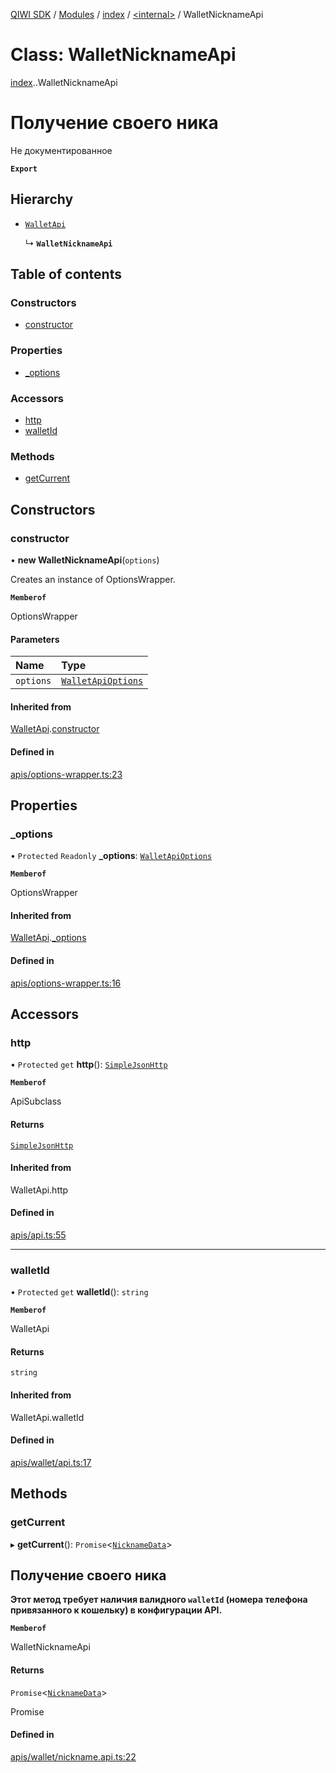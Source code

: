 [QIWI SDK](../README.md) / [Modules](../modules.md) / [index](../modules/index.md) / [<internal\>](../modules/index._internal_.md) / WalletNicknameApi

# Class: WalletNicknameApi

[index](../modules/index.md).[<internal>](../modules/index._internal_.md).WalletNicknameApi

# Получение своего ника
Не документированное

**`Export`**

## Hierarchy

- [`WalletApi`](index._internal_.WalletApi.md)

  ↳ **`WalletNicknameApi`**

## Table of contents

### Constructors

- [constructor](index._internal_.WalletNicknameApi.md#constructor)

### Properties

- [\_options](index._internal_.WalletNicknameApi.md#_options)

### Accessors

- [http](index._internal_.WalletNicknameApi.md#http)
- [walletId](index._internal_.WalletNicknameApi.md#walletid)

### Methods

- [getCurrent](index._internal_.WalletNicknameApi.md#getcurrent)

## Constructors

### constructor

• **new WalletNicknameApi**(`options`)

Creates an instance of OptionsWrapper.

**`Memberof`**

OptionsWrapper

#### Parameters

| Name | Type |
| :------ | :------ |
| `options` | [`WalletApiOptions`](../interfaces/index.QIWI.WalletApiOptions.md) |

#### Inherited from

[WalletApi](index._internal_.WalletApi.md).[constructor](index._internal_.WalletApi.md#constructor)

#### Defined in

[apis/options-wrapper.ts:23](https://github.com/AlexXanderGrib/node-qiwi-sdk/blob/4602c58/src/apis/options-wrapper.ts#L23)

## Properties

### \_options

• `Protected` `Readonly` **\_options**: [`WalletApiOptions`](../interfaces/index.QIWI.WalletApiOptions.md)

**`Memberof`**

OptionsWrapper

#### Inherited from

[WalletApi](index._internal_.WalletApi.md).[_options](index._internal_.WalletApi.md#_options)

#### Defined in

[apis/options-wrapper.ts:16](https://github.com/AlexXanderGrib/node-qiwi-sdk/blob/4602c58/src/apis/options-wrapper.ts#L16)

## Accessors

### http

• `Protected` `get` **http**(): [`SimpleJsonHttp`](index.QIWI.SimpleJsonHttp.md)

**`Memberof`**

ApiSubclass

#### Returns

[`SimpleJsonHttp`](index.QIWI.SimpleJsonHttp.md)

#### Inherited from

WalletApi.http

#### Defined in

[apis/api.ts:55](https://github.com/AlexXanderGrib/node-qiwi-sdk/blob/4602c58/src/apis/api.ts#L55)

___

### walletId

• `Protected` `get` **walletId**(): `string`

**`Memberof`**

WalletApi

#### Returns

`string`

#### Inherited from

WalletApi.walletId

#### Defined in

[apis/wallet/api.ts:17](https://github.com/AlexXanderGrib/node-qiwi-sdk/blob/4602c58/src/apis/wallet/api.ts#L17)

## Methods

### getCurrent

▸ **getCurrent**(): `Promise`<[`NicknameData`](../modules/index.QIWI.md#nicknamedata)\>

## Получение своего ника

**Этот метод требует наличия валидного `walletId` (номера телефона привязанного к кошельку) в конфигурации API.**

**`Memberof`**

WalletNicknameApi

#### Returns

`Promise`<[`NicknameData`](../modules/index.QIWI.md#nicknamedata)\>

Promise<NicknameData>

#### Defined in

[apis/wallet/nickname.api.ts:22](https://github.com/AlexXanderGrib/node-qiwi-sdk/blob/4602c58/src/apis/wallet/nickname.api.ts#L22)
